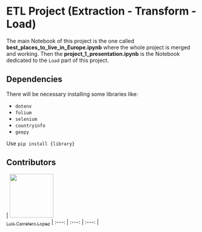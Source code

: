 # ETL Project (Extraction - Transform - Load)

The main Notebook of this project is the one called **best_places_to_live_in_Europe.ipynb** where the whole project is merged and working. Then the **project_1_presentation.ipynb** is the Notebook dedicated to the `Load` part of this project.

## Dependencies

There will be necessary installing some libraries like:
 - `dotenv`
 - `folium`
 - `selenium`
 - `countryinfo`
 - `geopy`

Use `pip install {library}`

## Contributors

| [<img src="https://avatars.githubusercontent.com/u/37356058?v=4" width=115><br><sub>Luis Carretero Lopez</sub>](https://github.com/luiscarlop) 
| :---: | :---: | :---: |
